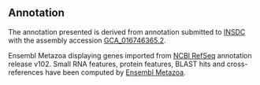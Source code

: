 **Annotation**
----------

The annotation presented is derived from annotation submitted to
[INSDC](http://www.insdc.org) with the assembly accession [GCA\_016746365.2](http://www.ebi.ac.uk/ena/data/view/GCA_016746365.2).

Ensembl Metazoa displaying genes imported from [NCBI RefSeq](https://www.ncbi.nlm.nih.gov/genome/annotation_euk/Drosophila_yakuba/102) annotation release v102.
Small RNA features, protein features, BLAST hits and cross-references have been
computed by [Ensembl Metazoa](https://metazoa.ensembl.org/info/genome/annotation/index.html).

